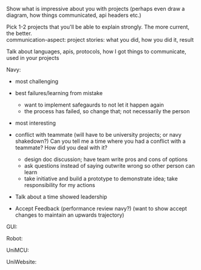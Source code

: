 <!-- SPDX-License-Identifier: zlib-acknowledgement -->

Show what is impressive about you with projects (perhaps even draw a diagram, how things communicated, api headers etc.)

Pick 1-2 projects that you'll be able to explain strongly.  The more current, the better.  
communication-aspect: project stories: what you did, how you did it, result

Talk about languages, apis, protocols, how I got things to communicate, used in your projects

Navy:
- most challenging
- best failures/learning from mistake
     - want to implement safegaurds to not let it happen again
     - the process has failed, so change that; not necessarily the person
- most interesting
- conflict with teammate (will have to be university projects; or navy shakedown?)
Can you tell me a time where you had a conflict with a teammate? How did you
deal with it?
    + design doc discussion; have team write pros and cons of options
    + ask questions instead of saying outwrite wrong so other person can learn
    + take initiative and build a prototype to demonstrate idea; take responsibility for my actions

- Talk about a time showed leadership
- Accept Feedback (performance review navy?) (want to show accept changes to maintain an upwards trajectory)


GUI:

Robot:

UniMCU:

UniWebsite:
